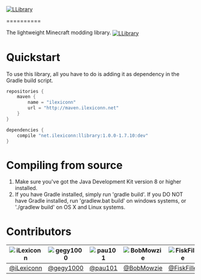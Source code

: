 [<img src="http://i.imgur.com/KOyR7CV.png" alt="LLibrary" align="center"/>](https://github.com/iLexiconn/LLibrary)

==========

The lightweight Minecraft modding library. [<img src="http://cf.way2muchnoise.eu/llibrary.svg" alt="LLibrary" align="center"/>](http://minecraft.curseforge.com/projects/llibrary)

Quickstart
==========
To use this library, all you have to do is adding it as dependency in the Gradle build script.
```gradle
repositories {
    maven {
        name = "ilexiconn"
        url = "http://maven.ilexiconn.net"
    }
}

dependencies {
    compile "net.ilexiconn:llibrary:1.0.0-1.7.10:dev"
}
```

Compiling from source
==========
1. Make sure you've got the Java Development Kit version 8 or higher installed.
2. If you have Gradle installed, simply run 'gradle build'. If you DO NOT have Gradle installed, run 'gradlew.bat build' on windows systems, or './gradlew build' on OS X and Linux systems.

Contributors
==========
|![iLexiconn](https://avatars0.githubusercontent.com/u/5201999?v=3&s=125)|![gegy1000](https://avatars0.githubusercontent.com/u/5172118?v=3&s=125)|![pau101](https://avatars0.githubusercontent.com/u/5201207?v=3&s=125)|![BobMowzie](https://avatars0.githubusercontent.com/u/7550579?v=3&s=125)|![FiskFille](https://avatars0.githubusercontent.com/u/10811084?v=3&s=125)|![TheCyberBrick](https://avatars0.githubusercontent.com/u/2338519?v=3&s=125)
|:--------:|:--------:|:--------:|:--------:|:--------:|:--------:|
| [@iLexiconn](https://github.com/iLexiconn) | [@gegy1000](https://github.com/gegy1000) | [@pau101](https://github.com/pau101) | [@BobMowzie](https://github.com/BobMowzie) | [@FiskFille](https://github.com/FiskFille) | [@TheCyberBrick](https://github.com/TheCyberBrick) |
